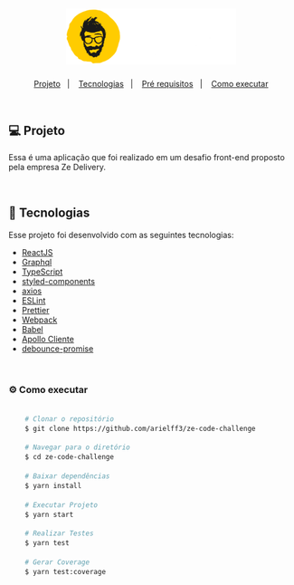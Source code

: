 <h1 align="center">
    <img alt="Zé Delivery" title="Zé Delivery" src=".github/logo.png" width="300px" />
</h1>

<p align="center">
  <a href="#computer-projeto">Projeto</a>&nbsp;&nbsp;&nbsp;|&nbsp;&nbsp;&nbsp;
  <a href="#rocket-tecnologias">Tecnologias</a>&nbsp;&nbsp;&nbsp;|&nbsp;&nbsp;&nbsp;
  <a href="#bookmark_tabs-pre_requisitos">Pré requisitos</a>&nbsp;&nbsp;&nbsp;|&nbsp;&nbsp;&nbsp;
  <a href="#gear-como-executar">Como executar</a>
</p>

<br/>

## :computer: Projeto

Essa é uma aplicação que foi realizado em um desafio front-end proposto pela empresa Ze Delivery.

<br/>

## :rocket: Tecnologias
Esse projeto foi desenvolvido com as seguintes tecnologias:

- [ReactJS](https://github.com/facebook/react)
- [Graphql](https://github.com/graphql)
- [TypeScript](https://github.com/microsoft/TypeScript)
- [styled-components](https://github.com/styled-components/styled-components)
- [axios](https://github.com/axios/axios)
- [ESLint](https://github.com/eslint/eslint)
- [Prettier](https://github.com/prettier/prettier)
- [Webpack](https://github.com/webpack/webpack)
- [Babel](https://github.com/babel/babel)
- [Apollo Cliente](https://github.com/apollographql/apollo-client)
- [debounce-promise](https://github.com/bjoerge/debounce-promise)
<br/>

### :gear: Como executar

```bash

    # Clonar o repositório
    $ git clone https://github.com/arielff3/ze-code-challenge

    # Navegar para o diretório
    $ cd ze-code-challenge

    # Baixar dependências
    $ yarn install

    # Executar Projeto
    $ yarn start

    # Realizar Testes
    $ yarn test

    # Gerar Coverage
    $ yarn test:coverage

```
